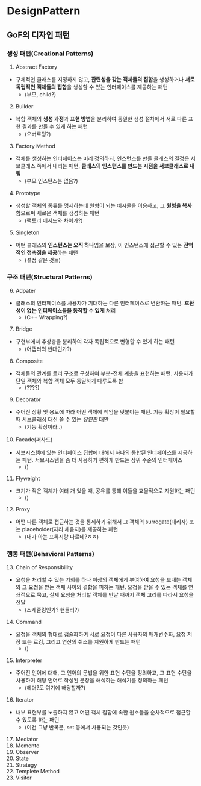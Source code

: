 # DesignPattern
## GoF의 디자인 패턴

### 생성 패턴(Creational Patterns)
 1. Abstract Factory
 - 구체적인 클래스를 지정하지 않고, **관련성을 갖는 객체들의 집합**을 생성하거나 **서로 독립적인 객체들의 집합**을 생성할 수 있는 인터페이스를 제공하는 패턴
   - (부모, child?)
   
 2. Builder
 - 복합 객체의 **생성 과정**과 **표현 방법**을 분리하여 동일한 생성 절차에서 서로 다른 표현 결과를 만들 수 있게 하는 패턴
   - (오버로딩?)
   
 3. Factory Method
 - 객체를 생성하는 인터페이스는 미리 정의하되, 인스턴스를 만들 클래스의 결정은 서브클래스 쪽에서 내리는 패턴, **클래스의 인스턴스를 만드는 시점을 서브클래스로 내림**
   - (부모 인스턴스는 없음?)

 4. Prototype
 - 생성할 객체의 종류를 명세하는데 원형이 되는 예시물을 이용하고, 그 **원형을 복사**함으로써 새로운 객체를 생성하는 패턴
   - (팩토리 메서드와 차이가?)
 
 5. Singleton
 - 어떤 클래스의 **인스턴스는 오직 하나**임을 보장, 이 인스턴스에 접근할 수 있는 **전역적인 접촉점을 제공**하는 패턴
   - (설정 같은 것들)
 
### 구조 패턴(Structural Patterns)
 6. Adpater
 - 클래스의 인터페이스를 사용자가 기대하는 다른 인터페이스로 변환하는 패턴. **호환성이 없는 인터페이스들을 동작할 수 있게** 처리
   - (C++ Wrapping?)
   
 7. Bridge
 - 구현부에서 추상층을 분리하여 각자 독립적으로 변형할 수 있게 하는 패턴
   - (어댑터의 반대인가?)
 
 8. Composite
 - 객체들의 관계를 트리 구조로 구성하여 부분-전체 계층을 표현하는 패턴. 사용자가 단일 객체와 복합 객체 모두 동일하게 다루도록 함
   - (????)
   
 9. Decorator
 - 주어진 상황 및 용도에 따라 어떤 객체에 책임을 덧붙이는 패턴. 기능 확장이 필요할 때 서브클래싱 대신 쓸 수 있는 *유연한* 대안
   - (기능 확장이라..)
   
 10. Facade(퍼사드)
 - 서브시스템에 있는 인터페이스 집합에 대해서 하나의 통합된 인터페이스를 제공하는 패턴. 서브시스템을 좀 더 사용하기 편하게 만드는 상위 수준의 인터페이스
   - ()
   
 11. Flyweight
 - 크기가 작은 객체가 여러 개 있을 때, 공유를 통해 이들을 효율적으로 지원하는 패턴
   - ()
 
 12. Proxy
 - 어떤 다른 객체로 접근하는 것을 통제하기 위해서 그 객체의 surrogate(대리자) 또는 placeholder(자리 채움자)를 제공하는 패턴
   - (내가 아는 프록시랑 다르네?ㅎㅎ)
 
### 행동 패턴(Behavioral Patterns)
 13. Chain of Responsibility
 - 요청을 처리할 수 있는 기회를 하나 이상의 객체에게 부여하여 요청을 보내는 객체와 그 요청을 받는 객체 사이의 결합을 피하는 패턴. 요청을 받을 수 있는 객체를 연쇄적으로 묶고, 실제 요청을 처리할 객체를 만날 때까지 객체 고리를 따라서 요청을 전달
   - (스케쥴링인가? 핸들러?)
   
 14. Command
 - 요청을 객체의 형태로 갭슐화하여 서로 요청이 다른 사용자의 매개변수화, 요청 저장 또는 로깅, 그리고 연산의 취소를 지원하게 만드는 패턴
   - ()
   
 15. Interpreter
 - 주어진 언어에 대해, 그 언어의 문법을 위한 표현 수단을 정의하고, 그 표현 수단을 사용하여 해당 언어로 작성된 문장을 해석하는 해석기를 정의하는 패턴
   - (헤더?도 여기에 해당할까?)
 
 16. Iterator
 - 내부 표현부를 노출하지 않고 어떤 객체 집합에 속한 원소들을 순차적으로 접근할 수 있도록 하는 패턴
   - (이건 그냥 반복문, set 등에서 사용되는 것인듯)
   
 17. Mediator
 18. Memento
 19. Observer
 20. State
 21. Strategy
 22. Templete Method
 23. Visitor
